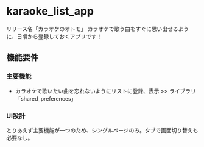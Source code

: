 # karaoke_list_app
リリース名「カラオケのオトモ」
カラオケで歌う曲をすぐに思い出せるように、日頃から登録しておくアプリです！

## 機能要件
### 主要機能
* カラオケで歌いたい曲を忘れないようにリストに登録、表示 >> ライブラリ「shared_preferences」

### UI設計
とりあえず主要機能が一つのため、シングルページのみ。タブで画面切り替えも必要なし。
